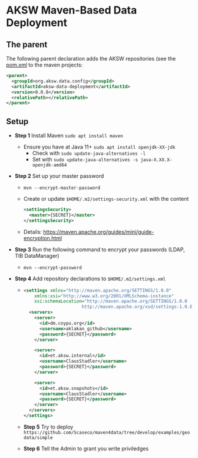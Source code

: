 # AKSW Maven-Based Data Deployment

## The parent

The following parent declaration adds the AKSW repositories (see the [pom.xml](pom.xml) to the maven projects:

```xml
<parent>
  <groupId>org.aksw.data.config</groupId>
  <artifactId>aksw-data-deployment</artifactId>
  <version>0.0.8</version>
  <relativePath></relativePath>
</parent>
```

## Setup

* **Step 1** Install Maven
  `sudo apt install maven`
  * Ensure you have at Java 11+
    `sudo apt install openjdk-XX-jdk`
    * Check with `sudo update-java-alternatives -l` 
    * Set with `sudo update-java-alternatives -s java-X.XX.X-openjdk-amd64`

* **Step 2** Set up your master password

  * `mvn --encrypt-master-password`

  * Create or update `$HOME/.m2/settings-security.xml` with the content

    ```xml
    <settingsSecurity>
      <master>{SECRET}</master>
    </settingsSecurity>
    ```

  * Details: https://maven.apache.org/guides/mini/guide-encryption.html

* **Step 3** Run the following command to encrypt your passwords (LDAP, TIB DataManager)

  * `mvn --encrypt-password`

* **Step 4** Add repository declarations to `$HOME/.m2/settings.xml`

  * ```xml
    <settings xmlns="http://maven.apache.org/SETTINGS/1.0.0"
    	xmlns:xsi="http://www.w3.org/2001/XMLSchema-instance"
    	xsi:schemaLocation="http://maven.apache.org/SETTINGS/1.0.0
                          http://maven.apache.org/xsd/settings-1.0.0.xsd">
      <servers>
        <server>
          <id>dm.coypu.org</id>
          <username>aklakan_github</username>
          <password>{SECRET}</password>
        </server>
    
        <server>
          <id>et.aksw.internal</id>
          <username>ClausStadler</username>
          <password>{SECRET}</password>
        </server>
    
        <server>
          <id>et.aksw.snapshots</id>
          <username>ClausStadler</username>
          <password>{SECRET}</password>
        </server>
      </servers>
    </settings>
    ```

  * **Step 5** Try to deploy `https://github.com/Scaseco/maven4data/tree/develop/examples/geodata/simple`

  * **Step 6** Tell the Admin to grant you write priviledges

